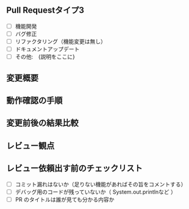 ## Pull Requestタイプ3
- [ ] 機能開発
- [ ] バグ修正
- [ ] リファクタリング（機能変更は無し）
- [ ] ドキュメントアップデート
- [ ] その他:　{説明をここに}

## 変更概要

## 動作確認の手順
<!-- ※レスポンスパターンが複数あればそれぞれの動作確認方法を記載 -->

## 変更前後の結果比較

## レビュー観点

## レビュー依頼出す前のチェックリスト
- [ ] コミット漏れはないか（足りない機能があればその旨をコメントする）
- [ ] デバッグ用のコードが残っていないか（ System.out.printlnなど ）
- [ ] PR のタイトルは誰が見ても分かる内容か
